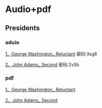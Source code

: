 # Audio+pdf

## Presidents 

### aduio

[1、George Washington_ Reluctant](https://wwbs.lanzoue.com/iCesi2zns8xa) 	密码:3sg8

[2、John Adams_ Second](https://wwbs.lanzoue.com/ivuEq2znsaqf)	密码:2v5b

### pdf

[1、George Washington_ Reluctant](https://wwbs.lanzoue.com/i86kI2zns7xe)

[2、John Adams_ Second](https://wwbs.lanzoue.com/iQNmH2znsb3i)
